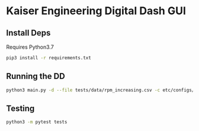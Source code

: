# Kaiser Engineering Digital Dash GUI

## Install Deps

Requires Python3.7

```sh
pip3 install -r requirements.txt
```

## Running the DD

```sh
python3 main.py -d --file tests/data/rpm_increasing.csv -c etc/configs/single.json
```

## Testing

```bash
python3 -m pytest tests
```
